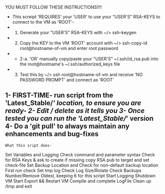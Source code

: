 
YOU MUST FOLLOW THESE INSTRUCTIONS!!!!
- This screipt 'REQUIRES' your 'USER' to use your "USER'S" RSA-KEYS to connect to the VM as 'ROOT'-
- 1. Generate your "USER'S" RSA-KEYS with ~/> ssh-keygen
- 2. Copy the KEY to the VM 'ROOT' account with ~/> ssh-copy-id root@hostname-of-vm and enter root password
- - 2-a. 'OR' manually copy/paste your "USER'S" ~/.ssh/id_rsa.pub into the root@hostname's ~/.ssh/authorized_keys file
- 3. Test this by ~/> ssh root@hostname-of-vm and receive 'NO PASSWORD PROMPT' and connect as 'ROOT'

1- FIRST-TIME- run script from the 'Latest_Stable/*' location, to ensure you are ready-
2- Edit / delete as it tells you
3- Once tested you can run the 'Latest_Stable/*' version
4- Do a 'git pull' to always maintain any enhancements and bug-fixes 
-
	What this sript does-
  Set Variables and Logging 
  Check command and parameter syntax
  Check for RSA Keys & ask to create if missing
  copy RSA pub to target and set check-file
  Set Backup Location and Check for non-default backup location
  First run check
  Set tmp log
  Check Log Size/Rotate
  Check Backups Number/Remove Oldest, keeping 6 for this script
  Start Logging
  Shutdown VM
  Start Export && Restart VM
  Compile and complete LogFile
  Clean up /tmp and exit


